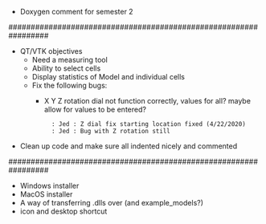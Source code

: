 * Doxygen comment for semester 2  

#################################################################

* QT/VTK objectives
  - Need a measuring tool
  - Ability to select cells
  - Display statistics of Model and individual cells
  - Fix the following bugs:
    * X Y Z rotation dial not function correctly, values for all? maybe allow for values to be entered?

			: Jed : Z dial fix starting location fixed (4/22/2020)
			: Jed : Bug with Z rotation still 

* Clean up code and make sure all indented nicely and commented

#################################################################

* Windows installer                                             
* MacOS installer                                                 
* A way of transferring .dlls over (and example_models?)
* icon and desktop shortcut
